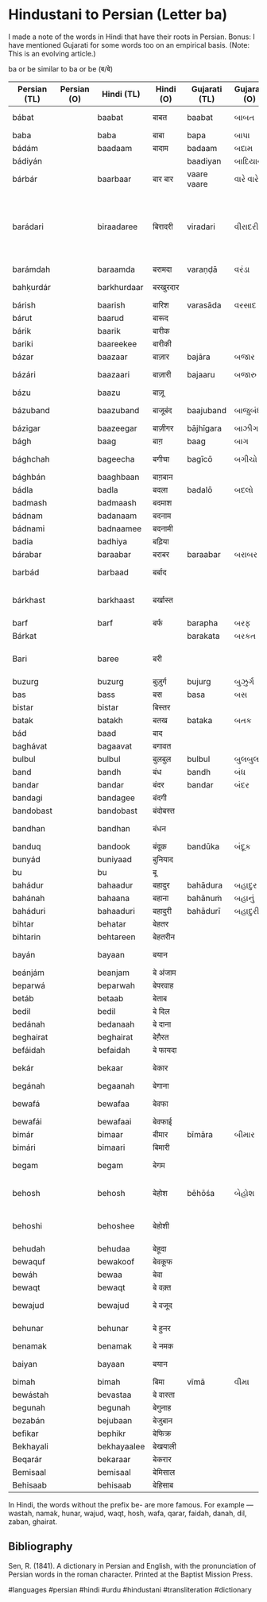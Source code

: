 # Hindustani to Persian (Letter ba)


I made a note of the words in Hindi that have their roots in Persian. Bonus: I have mentioned Gujarati for some words too on an empirical basis. (Note: This is an evolving article.)

ba or be similar to ba or be (ब/बे)


| Persian (TL) | Persian (O) | Hindi (TL)  | Hindi (O) | Gujarati (TL) | Gujarati (O) | English                             | Media link | Notes                                                            |
|--------------|-------------|-------------|-----------|---------------|--------------|-------------------------------------|------------|------------------------------------------------------------------|
| bábat        |             | baabat      | बाबत       | baabat        | બાબત         | on account of                       |            |                                                                  |
| baba         |             | baba        | बाबा | bapa          | બાપા  | father                              | [1](https://youtu.be/iNqrgjJMo8M?t=23) |                                                                  |
| bádám        |             | baadaam     | बादाम | badaam        |  બદામ  | almond                              | [1](https://youtu.be/Sl54-j2T_AI?t=35)          |                                                                  |
| bádiyán      |             |             |           | baadiyan      | બાદિયાન | star anise                          |           |                                                                  |
| bárbár       |             | baarbaar    | बार बार | vaare vaare   | વારે વારે  | again and again                     | [1](https://youtu.be/v7_IXBXQIeA?t=37)          |                                                                  |
| barádari     |             | biraadaree    | बिरादरी | viradari      | વીરાદરી | fraternity                     |           | also sometimes refers to caste or society in Indian subcontinent |
| barámdah     |             | baraamda    | बरामदा | varaṇḍā    | વરંડા  | balcony                             |            |                                                                  |
| bahḳurdár    |             | barkhurdaar | बरखुरदार |               |              | happy person                        | [1](https://youtu.be/jIhB4NYNKlw?t=54) | enjoying the fruits of life                                      |
| bárish       |             | baarish     | बारिश | varasāda       | વરસાદ  | rain                                | [1](https://youtu.be/WNSEXJJhKTU?t=70)  |                                                                  |
| bárut        |             | baarud      | बारूद |               |              | gun powder                          | [1](https://youtu.be/tqOSeAnu16k?t=9) |                                                                  |
| bárik        |             | baarik      | बारीक |               |              | fine, thin                          |            |                                                                  |
| bariki       |             | baareekee     | बारीकी |               |              | fineness                            |            |                                                                  |
| bázar        |             | baazaar     | बाज़ार | bajāra  | બજાર | market                              | [1](https://youtu.be/UecdkexIZCA?t=26) |                                                                  |
| bázári       |             | baazaari    | बाज़ारी | bajaaru       | બજારુ | of the market                       | [1](https://youtu.be/b5WdL51te0A?t=192) |                                                                  |
| bázu         |             | baazu       | बाज़ू |          |              | arm                                 | [1](https://youtu.be/smgbGZla5HI?t=58) |                                                                  |
| bázuband     |             | baazuband   | बाजूबंद  | baajuband     |  બાજુબંધ  | arm ornament                        |            |                                                                  |
| bázigar      |             | baazeegar    | बाज़ीगर | bājhīgara | બાઝીગર | a juggler                           |            |                                                                  |
| bágh         |             | baag       | बाग़ | baag          | બાગ | garden                              | [1](https://youtu.be/n5-1WlmO0mg?t=22) |                                                                  |
| bághchah     |             | bageecha  | बगीचा | bagīcō       | બગીચો | a small garden                      |            |                                                                  |
| bághbán      |             | baaghbaan   | बाग़बान  |               |              | gardener                            | [1](https://youtu.be/AHt6cdjc4u8?t=127) |                                                                  |
| bádla        |             | badla       | बदला | badalō         | બદલો | revenge                             | [1](https://youtu.be/QTG2Scrw99M?t=38) |                                                                  |
| badmash      |             | badmaash    | बदमाश |               |              | wicked                       | [1](https://youtu.be/8R80bIuRpTE?t=49) |                                                                  |
| bádnam       |             | badanaam     | बदनाम |               |              | infamous                            | [1](https://youtu.be/bzW9fmwcmG4?t=76) |                                                                  |
| bádnami      |             | badnaamee    | बदनामी |               |              | infamy                              | [1](https://youtu.be/bzW9fmwcmG4?t=76) |                                                                  |
| badia        |             | badhiya     | बढ़िया |               |              | wonderful                           |            |                                                                  |
| bárabar      |             | baraabar    | बराबर | baraabar      |  બરાબર | equal                               | [1](https://youtu.be/XaMfRN0PVQ8?t=59) |                                                                  |
| barbád       |             | barbaad     | बर्बाद |               |              | ruined, destroyed                   | [1](https://youtu.be/zh77HuSacMo?t=10) |                                                                  |
| bárkhast     |             | barkhaast   | बर्खास्त |               |              | adjournment, dismission from office |            |                                                                  |
| barf         |             | barf        | बर्फ | barapha         | બરફ | snow                                | [1](https://youtu.be/eMA6GHTQ4WA?t=278) |                                                                  |
| Bárkat       |             |             |           | barakata | બરકત | blessing                            |            |                                                                  |
| Bari         |             | baree        | बरी |               |              | free, innocent, guiltless           |            |                                                                  |
| buzurg       |             | buzurg      | बुज़ुर्ग  | bujurg        |  બુઝુર્ગ  | elder, older                        |            |                                                                  |
| bas          |             | bass        | बस | basa          | બસ | enough                              | [1](https://youtu.be/WRSeV_27z6k?t=421) |                                                                  |
| bistar       |             | bistar      | बिस्तर |               |              | bed                                 |            |                                                                  |
| batak        |             | batakh       |  बतख  | bataka         |  બતક | duck                                |            |                                                                  |
| bád          |             | baad        | बाद |               |              | after                               |            |                                                                  |
| baghávat     |             | bagaavat    | बगावत |               |              | rebellion                           | [1](https://youtu.be/rcJLsyONUfA?t=73) |                                                                  |
| bulbul       |             | bulbul      |  बुलबुल | bulbul        |  બુલબુલ  | a nightingale                       | [1](https://youtu.be/q1aw2GeKm8M?t=11) |                                                                  |
| band         |             | bandh       | बंध  | bandh         | બંધ  | closed                              | [1](https://youtu.be/zAYBmgiBUoo?t=19) |                                                                  |
| bandar       |             | bandar      | बंदर | bandar        |  બંદર  | port, harbour                       |            |                                                                  |
| bandagi      |             | bandagee     | बंदगी |               |              | servitude                           |            |                                                                  |
| bandobast    |             | bandobast   | बंदोबस्त |               |              | arrangement                         |            |                                                                  |
| bandhan      |             | bandhan     | बंधन |               |              | bound, to bind                      | [1](https://youtu.be/OeuJ33L477M?t=63) |                                                                  |
| banduq       |             | bandook      | बंदूक | bandūka    | બંદૂક  | gun                                 | [1](https://youtu.be/HP0L_U8buwY?t=45) |                                                                  |
| bunyád       |             | buniyaad    | बुनियाद |               |              | foundation                          |            |                                                                  |
| bu           |             | bu          | बू  |               |              | smell                               |            |                                                                  |
| bahádur      |             | bahaadur    | बहादुर | bahādura      | બહાદુર  | brave                               |            |                                                                  |
| bahánah      |             | bahaana     | बहाना  | bahānuṁ        | બહાનું  | excuse                              | [1](https://youtu.be/vjOKuvBjkS8?t=52)  |                                                                  |
| baháduri     |             | bahaaduri   | बहादुरी  | bahādurī |  બહાદુરી | bravery                             |            |                                                                  |
| bihtar       |             | behatar      | बेहतर |               |              | better                              |            |                                                                  |
| bihtarin     |             | behtareen   | बेहतरीन |               |              | excellent                           |            |                                                                  |
| bayán        |             | bayaan      |  बयान  |               |              | explanation, declaration            | [1](https://youtu.be/tyxswccv-VU?t=19)  |                                                                  |
| beánjám      |             | beanjam     | बे अंजाम |               |              | endless                             |            |                                                                  |
| beparwá      |             | beparwah    | बेपरवाह |               |              | fearless                            | [1](https://youtu.be/ockP32XNg4w?t=43)  |                                                                  |
| betáb        |             | betaab      | बेताब |               |              | restless                            | [1](https://youtu.be/7txpUFHJumY?t=187) |                                                                  |
| bedil        |             | bedil       | बे दिल  |               |              | heartless                           |            |                                                                  |
| bedánah      |             | bedanaah    | बे दाना  |               |              | seedless                            | [1](https://www.youtube.com/watch?v=u3F7kcLrGvA&t=37s) |                                                                  |
| beghairat    |             | beghairat   | बेग़ैरत  |               |              | spiritless                          |            |                                                                  |
| befáidah     |             | befaidah    | बे फायदा  |               |              | useless                             |            |                                                                  |
| bekár        |             | bekaar      | बेकार  |               |              | without employment                  | [1](https://youtu.be/4nCshJBODT4?t=49) |                                                                  |
| begánah      |             | begaanah    | बेगाना |               |              | stranger                            | [1](https://youtu.be/L7AOskZpvEo?t=36) |                                                                  |
| bewafá       |             | bewafaa     | बेवफा |               |              | ungrateful, cheater                 | [1](https://youtu.be/R6KfOhHQjLs?t=43) | cheater in a relationship                                        |
| bewafái      |             | bewafaai    | बेवफाई |               |              | cheating                            | [1](https://youtu.be/_03kGEd5nOo?t=68) |                                                                  |
| bimár        |             | bimaar      | बीमार  | bīmāra |  બીમાર  | sick                                |            |                                                                  |
| bimári       |             | bimaari     | बिमारी |               |              | sickness                            |            |                                                                  |
| begam        |             | begam       | बेगम  |               |              | a lady of high rank                 | [1](https://youtu.be/9-fIftd_ISQ?t=43) |                                                                  |
| behosh       |             | behosh      | बेहोश  | bēhōśa  |  બેહોશ | without sense, passed out           |            | pased out in India                                               |
| behoshi      |             | behoshee     | बेहोशी |               |              | state deprivation of sense          |            |                                                                  |
| behudah      |             | behudaa     | बेहूदा |               |              | vague, weird                        |            |                                                                  |
| bewaquf      |             | bewakoof    | बेवकूफ |               |              | stupid                              | [1](https://youtu.be/hbJcxP6JlPA?t=30) |                                                                  |
| bewáh        |             | bewaa       |  बेवा  |               |              | a widow                             |            |                                                                  |
| bewaqt       |             | bewaqt      | बे वक़्त  |               |              | untimely                            |            |                                                                  |
| bewajud      |             | bewajud     | बे वजूद |               |              | without existence                   |            |                                                                  |
| behunar      |             | behunar     | बे हुनर  |               |              | without ingenuity                   |            |                                                                  |
| benamak      |             | benamak     | बे नमक |               |              | without salt                        |            |                                                                  |
| baiyan       |             | bayaan      | बयान |               |              | clear, evident                      |            |                                                                  |
| bimah        |             | bimah       |  बिमा  | vīmā          |   વીમા  | insurance                           | [1](https://youtu.be/b2yrYYbEvgk?t=18) |                                                                  |
| bewástah     |             | bevastaa    | बे वास्ता |               |              | causeless                           | [1](https://youtu.be/Y2tEkFRgEgU?t=21) |                                                                  |
| begunah      |             | begunah     | बेगुनाह   |               |              | innocent                            | [1](https://youtu.be/Y2tEkFRgEgU?t=21) |                                                                  |
| bezabán      |             | bejubaan     | बेजुबान |               |              | silent                            |             |                                                                  |
| befikar      |             | bephikr     | बेफिक्र  |               |              | worryless                           | [1](https://youtu.be/5fANA92kVB0?t=43) |                                                                  |
| Bekhayali    |             |  bekhayaalee | बेखयाली  |               |              |                                     | [1](https://youtu.be/K9w6UBZOn5o?t=29) |                                                                  |
| Beqarár      |             | bekaraar | बेकरार |               |              |                                     | [1](https://youtu.be/e3EZ2YRoihU?t=40) |                                                                  |
| Bemisaal     |             | bemisaal  | बेमिसाल  |               |              |                                     | [1](https://youtu.be/K9w6UBZOn5o?t=48) |                                                                  |
| Behisaab     |             | behisaab | बेहिसाब |               |              |                                     | [1](https://youtu.be/K9w6UBZOn5o?t=48) |                                                                  |


In Hindi, the words without the prefix be- are more famous. For example — wastah, namak, hunar, wajud, waqt, hosh, wafa, qarar, faidah, danah, dil, zaban, ghairat.

## Bibliography
Sen, R. (1841). A dictionary in Persian and English, with the pronunciation of Persian words in the roman character. Printed at the Baptist Mission Press.

#languages #persian #hindi #urdu #hindustani #transliteration #dictionary
